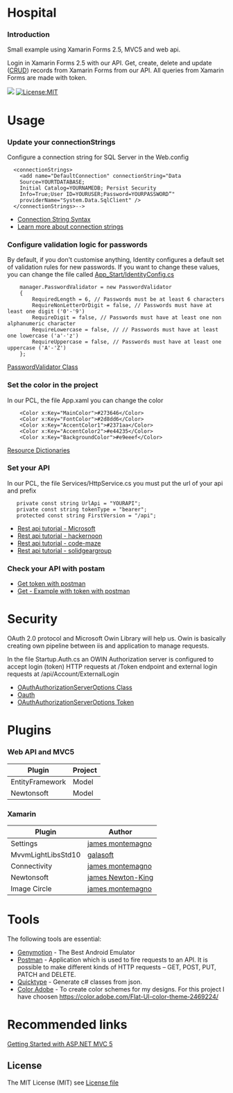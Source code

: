 # Hospital
 
### Introduction
Small example using Xamarin Forms 2.5, MVC5 and web api. 

Login in Xamarin Forms 2.5 with our API. Get, create, delete and update ([CRUD](https://en.wikipedia.org/wiki/Create,_read,_update_and_delete)) records from Xamarin Forms from our API. All queries from Xamarin Forms are made with token.

![](https://img.shields.io/teamcity/codebetter/bt428.svg) [![License:MIT](https://img.shields.io/badge/License-MIT-blue.svg)](https://github.com/jorgemht/Hospital-HIS/blob/master/LICENSE)

# Usage
### Update your connectionStrings
Configure a connection string for SQL Server in the Web.config
```
  <connectionStrings>
    <add name="DefaultConnection" connectionString="Data 
    Source=YOURTDATABASE; 
    Initial Catalog=YOURNAMEDB; Persist Security     
    Info=True;User ID=YOURUSER;Password=YOURPASSWORD”"
    providerName="System.Data.SqlClient" />
  </connectionStrings>-->
```
- [Connection String Syntax](https://docs.microsoft.com/en-us/dotnet/framework/data/adonet/connection-string-syntax)
- [Learn more about connection strings](https://www.connectionstrings.com)

### Configure validation logic for passwords
By default, if you don't customise anything, Identity configures a default set of validation rules for new passwords. If you want to change these values, you can change the file called [App_Start/IdentityConfig.cs](https://github.com/jorgemht/Hospital-HIS/blob/master/Screenshots/API/PasswordValidator.png)

```
    manager.PasswordValidator = new PasswordValidator
    {
        RequiredLength = 6, // Passwords must be at least 6 characters
        RequireNonLetterOrDigit = false, // Passwords must have at least one digit ('0'-'9')
        RequireDigit = false, // Passwords must have at least one non alphanumeric character
        RequireLowercase = false, // // Passwords must have at least one lowercase ('a'-'z')
        RequireUppercase = false, // Passwords must have at least one uppercase ('A'-'Z')
    };
```
[PasswordValidator Class](https://msdn.microsoft.com/en-us/library/microsoft.aspnet.identity.passwordvalidator(v=vs.108).aspx)

### Set the color in the project 
In our PCL, the file App.xaml you can change the color
```
    <Color x:Key="MainColor">#273646</Color>
    <Color x:Key="FontColor">#2d8dd6</Color>
    <Color x:Key="AccentColor1">#2371aa</Color>
    <Color x:Key="AccentColor2">#e44235</Color>
    <Color x:Key="BackgroundColor">#e9eeef</Color>
```
[Resource Dictionaries](https://developer.xamarin.com/guides/xamarin-forms/xaml/resource-dictionaries/)

### Set your API
In our PCL, the file Services/HttpService.cs you must put the url of your api and prefix
```
   private const string UrlApi = "YOURAPI";
   private const string tokenType = "bearer";
   protected const string FirstVersion = "/api";
```
- [Rest api tutorial - Microsoft](https://docs.microsoft.com/en-us/azure/architecture/best-practices/api-design)
- [Rest api tutorial - hackernoon](https://hackernoon.com/restful-api-designing-guidelines-the-best-practices-60e1d954e7c9)
- [Rest api tutorial - code-maze](https://code-maze.com/top-rest-api-best-practices/)
- [Rest api tutorial - solidgeargroup](https://solidgeargroup.com/best-practices-rest-api)

### Check your API with postam

- [Get token with postman](https://github.com/jorgemht/Hospital-HIS/blob/master/Screenshots/API/token-postmanclient.png)
- [Get - Example with token with postman](https://github.com/jorgemht/Hospital-HIS/blob/master/Screenshots/API/tokenUse-postmanclient.png)


# Security
OAuth 2.0 protocol and Microsoft Owin Library will help us. Owin is basically creating own pipeline between iis and application to manage requests.

In the file Startup.Auth.cs an OWIN Authorization server is configured to accept login (token) HTTP requests at /Token endpoint and external login requests at /api/Account/ExternalLogin

- [OAuthAuthorizationServerOptions Class](https://msdn.microsoft.com/en-us/library/microsoft.owin.security.oauth.oauthauthorizationserveroptions(v=vs.113).aspx)
- [Oauth](https://oauth.net/)
- [OAuthAuthorizationServerOptions Token](https://github.com/jorgemht/Hospital-HIS/blob/master/Screenshots/API/Token.png)

# Plugins
### Web API and MVC5 
| Plugin | Project |
| ------ | ------ |
| EntityFramework | Model |
| Newtonsoft | Model |

### Xamarin 
| Plugin | Author |
| ------ | ------ |
| Settings | [james montemagno][PlMe] |
| MvvmLightLibsStd10 | [galasoft][PlGh] |
| Connectivity | [james montemagno][PlGd] |
| Newtonsoft | [james Newton-King][NtSt] |
| Image Circle | [james montemagno][PlOd] |

# Tools
The following tools are essential:
* [Genymotion] - The Best Android Emulator
* [Postman] - Application which is used to fire requests to an API. It is possible to make different kinds of HTTP requests – GET, POST, PUT, PATCH and DELETE.
* [Quicktype] - Generate c# classes from json.
* [Color Adobe] - To create color schemes for my designs. For this project I have choosen https://color.adobe.com/Flat-UI-color-theme-2469224/

# Recommended links
[Getting Started with ASP.NET MVC 5](https://docs.microsoft.com/en-us/aspnet/mvc/overview/getting-started/introduction/getting-started)

License
----

The MIT License (MIT) see [License file](https://github.com/jorgemht/Hospital-HIS/blob/master/LICENSE)

   [Genymotion]: <https://www.genymotion.com>
   [Postman]: <https://www.getpostman.com>
   [Quicktype]: <https://app.quicktype.io/#l=cs&r=json2csharp>
   [Color Adobe]: https://color.adobe.com

   [PlDb]: <https://github.com/jamesmontemagno/mvvm-helpers>
   [PlMe]: <https://github.com/jamesmontemagno/SettingsPlugin>
   [PlGh]: <https://www.nuget.org/packages/MvvmLightLibsStd10/5.4.0.1-alpha>
   [PlGd]: <https://github.com/jamesmontemagno/ConnectivityPluginx>
   [PlOd]: <https://github.com/jamesmontemagno/ImageCirclePlugin>
   [NtSt]: <https://www.newtonsoft.com/json>

